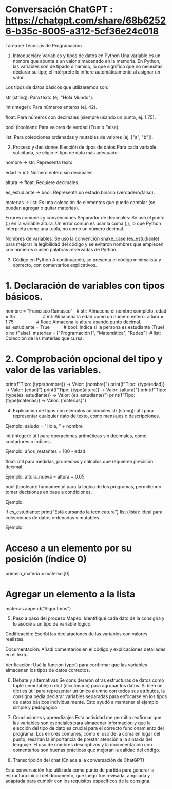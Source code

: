 # Conversación ChatGPT : https://chatgpt.com/share/68b62526-b35c-8005-a312-5cf36e24c018

Tarea de Técnicas de Programación
1. Introducción: Variables y tipos de datos en Python
Una variable es un nombre que apunta a un valor almacenado en la memoria. En Python, las variables son de tipado dinámico, lo que significa que no necesitas declarar su tipo; el intérprete lo infiere automáticamente al asignar un valor.

Los tipos de datos básicos que utilizaremos son:

str (string): Para texto (ej. "Hola Mundo").

int (integer): Para números enteros (ej. 42).

float: Para números con decimales (siempre usando un punto, ej. 1.75).

bool (boolean): Para valores de verdad (True o False).

list: Para colecciones ordenadas y mutables de valores (ej. ["a", "b"]).

2. Proceso y decisiones
Elección de tipos de datos
Para cada variable solicitada, se eligió el tipo de dato más adecuado:

nombre → str: Representa texto.

edad → int: Número entero sin decimales.

altura → float: Requiere decimales.

es_estudiante → bool: Representa un estado binario (verdadero/falso).

materias → list: Es una colección de elementos que puede cambiar (se pueden agregar o quitar materias).

Errores comunes y convenciones
Separador de decimales: Se usó el punto (.) en la variable altura. Un error común es usar la coma (,), lo que Python interpreta como una tupla, no como un número decimal.

Nombres de variables: Se usó la convención snake_case (es_estudiante) para mejorar la legibilidad del código y se evitaron nombres que empiecen con números o usen palabras reservadas de Python.

3. Código en Python
A continuación, se presenta el código minimalista y correcto, con comentarios explicativos.

# 1. Declaración de variables con tipos básicos.

nombre = "Francisco Ramasco"    # str: Almacena el nombre completo.
edad = 35                      # int: Almacena la edad como un número entero.
altura = 1.75                  # float: Almacena la altura usando punto decimal.
es_estudiante = True           # bool: Indica si la persona es estudiante (True) o no (False).
materias = ["Programación I", "Matemática", "Redes"]  # list: Colección de las materias que cursa.

# 2. Comprobación opcional del tipo y valor de las variables.
print(f"Tipo: {type(nombre)} -> Valor: {nombre}")
print(f"Tipo: {type(edad)} -> Valor: {edad}")
print(f"Tipo: {type(altura)} -> Valor: {altura}")
print(f"Tipo: {type(es_estudiante)} -> Valor: {es_estudiante}")
print(f"Tipo: {type(materias)} -> Valor: {materias}")

4. Explicación de tipos con ejemplos adicionales
str (string): útil para representar cualquier dato de texto, como mensajes o descripciones.

Ejemplo: saludo = "Hola, " + nombre

int (integer): útil para operaciones aritméticas sin decimales, como contadores o índices.

Ejemplo: años_restantes = 100 - edad

float: útil para medidas, promedios y cálculos que requieren precisión decimal.

Ejemplo: altura_nueva = altura + 0.05

bool (boolean): fundamental para la lógica de los programas, permitiendo tomar decisiones en base a condiciones.

Ejemplo:


if es_estudiante:
    print("Está cursando la tecnicatura")
list (lista): ideal para colecciones de datos ordenadas y mutables.

Ejemplo:


# Acceso a un elemento por su posición (índice 0)
primera_materia = materias[0]
# Agregar un elemento a la lista
materias.append("Algoritmos")

5. Paso a paso del proceso
Mapeo: Identifiqué cada dato de la consigna y lo asocié a un tipo de variable lógico.

Codificación: Escribí las declaraciones de las variables con valores realistas.

Documentación: Añadí comentarios en el código y explicaciones detalladas en el texto.

Verificación: Usé la función type() para confirmar que las variables almacenan los tipos de datos correctos.

6. Debate y alternativas
Se consideraron otras estructuras de datos como tuple (inmutable) o dict (diccionario) para agrupar los datos. Si bien un dict es útil para representar un único alumno con todos sus atributos, la consigna pedía declarar variables separadas para enfocarse en los tipos de datos básicos individualmente. Esto ayudó a mantener el ejemplo simple y pedagógico.

7. Conclusiones y aprendizajes
Esta actividad me permitió reafirmar que las variables son esenciales para almacenar información y que la elección del tipo de dato es crucial para el correcto funcionamiento del programa. Los errores comunes, como el uso de la coma en lugar del punto, resaltan la importancia de prestar atención a la sintaxis del lenguaje. El uso de nombres descriptivos y la documentación con comentarios son buenas prácticas que mejoran la calidad del código.

8. Transcripción del chat
(Enlace a la conversación de ChatGPT)

Esta conversación fue utilizada como punto de partida para generar la estructura inicial del documento, que luego fue revisada, ampliada y adaptada para cumplir con los requisitos específicos de la consigna.
